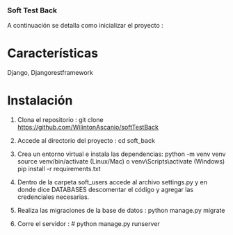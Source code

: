 ### Soft Test Back

A continuación se detalla como inicializar el proyecto :

# Características
Django, Djangorestframework

# Instalación
1. Clona el repositorio : 
git clone https://github.com/WilintonAscanio/softTestBack

2. Accede al directorio del proyecto : 
cd soft_back

3. Crea un entorno virtual e instala las dependencias: 
python -m venv venv
source venv/bin/activate (Linux/Mac) o venv\Scripts\activate (Windows)
pip install -r requirements.txt

4. Dentro de la carpeta soft_users accede al archivo settings.py y en donde dice DATABASES descomentar el código y agregar las credenciales necesarias.
5. Realiza las migraciones de la base de datos
: python manage.py migrate

6. Corre el servidor : #
python manage.py runserver

  




